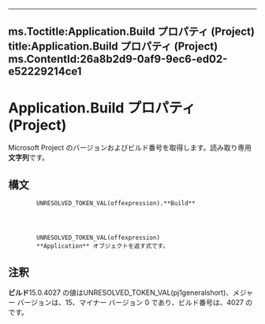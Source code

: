 

---
ms.Toctitle:Application.Build プロパティ (Project)
title:Application.Build プロパティ (Project)
ms.ContentId:26a8b2d9-0af9-9ec6-ed02-e52229214ce1
---
# Application.Build プロパティ (Project)




Microsoft Project のバージョンおよびビルド番号を取得します。読み取り専用**文字列**です。

## 構文

            UNRESOLVED_TOKEN_VAL(offexpression).**Build**




            UNRESOLVED_TOKEN_VAL(offexpression)
            **Application** オブジェクトを返す式です。




## 注釈
**ビルド**15.0.4027 の値はUNRESOLVED_TOKEN_VAL(pj1generalshort)、メジャー バージョンは、15、マイナー バージョン 0 であり、ビルド番号は、4027 のです。




